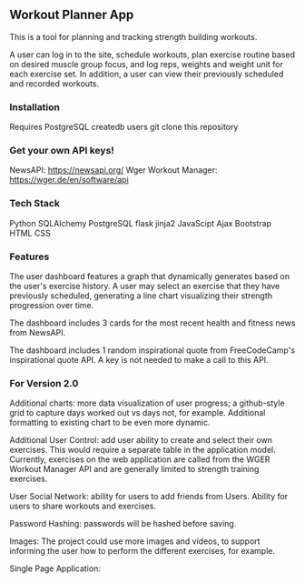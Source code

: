 ## Workout Planner App

This is a tool for planning and tracking strength building workouts. 

A user can log in to the site, schedule workouts, plan exercise routine based on desired muscle group focus, and log reps, weights and weight unit for each exercise set. In addition, a user can view their previously scheduled and recorded workouts. 

### Installation
Requires PostgreSQL
createdb users
git clone this repository

### Get your own API keys!
NewsAPI: https://newsapi.org/
Wger Workout Manager: https://wger.de/en/software/api

### Tech Stack
Python
SQLAlchemy
PostgreSQL
flask
jinja2
JavaScipt
Ajax
Bootstrap
HTML
CSS

### Features
The user dashboard features a graph that dynamically generates based on the user's exercise history. A user may select an exercise that they have previously scheduled, generating a line chart visualizing their strength progression over time.

The dashboard includes 3 cards for the most recent health and fitness news from NewsAPI.

The dashboard includes 1 random inspirational quote from FreeCodeCamp's inspirational quote API. A key is not needed to make a call to this API.


### For Version 2.0
Additional charts: more data visualization of user progress; a github-style grid to capture days worked out vs days not, for example. Additional formatting to existing chart to be even more dynamic. 

Additional User Control: add user ability to create and select their own exercises. This would require a separate table in the application model. Currently, exercises on the web application are called from the WGER Workout Manager API and are generally limited to strength training exercises. 

User Social Network: ability for users to add friends from Users. Ability for users to share workouts and exercises. 

Password Hashing: passwords will be hashed before saving. 

Images: The project could use more images and videos, to support informing the user how to perform the different exercises, for example.

Single Page Application: 